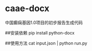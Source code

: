 # caae-docx
中国癫痫基因1.0项目的初步报告生成代码

##安装依赖
pip install python-docx

##使用方法
cat input.json | python run.py
